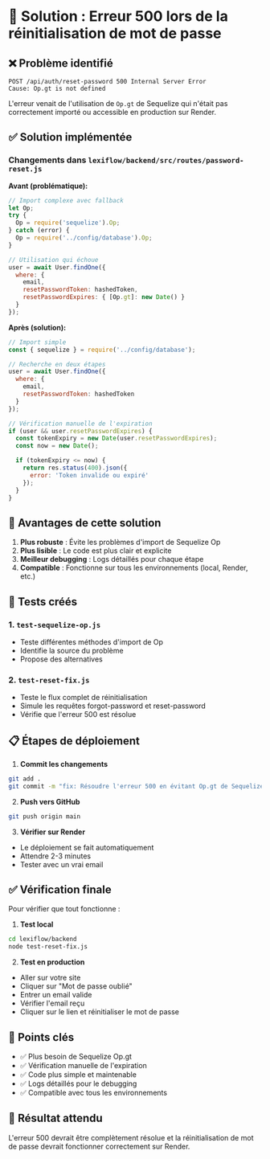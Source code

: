 # 🔧 Solution : Erreur 500 lors de la réinitialisation de mot de passe

## ❌ Problème identifié
```
POST /api/auth/reset-password 500 Internal Server Error
Cause: Op.gt is not defined
```

L'erreur venait de l'utilisation de `Op.gt` de Sequelize qui n'était pas correctement importé ou accessible en production sur Render.

## ✅ Solution implémentée

### Changements dans `lexiflow/backend/src/routes/password-reset.js`

**Avant (problématique):**
```javascript
// Import complexe avec fallback
let Op;
try {
  Op = require('sequelize').Op;
} catch (error) {
  Op = require('../config/database').Op;
}

// Utilisation qui échoue
user = await User.findOne({
  where: {
    email,
    resetPasswordToken: hashedToken,
    resetPasswordExpires: { [Op.gt]: new Date() }
  }
});
```

**Après (solution):**
```javascript
// Import simple
const { sequelize } = require('../config/database');

// Recherche en deux étapes
user = await User.findOne({
  where: {
    email,
    resetPasswordToken: hashedToken
  }
});

// Vérification manuelle de l'expiration
if (user && user.resetPasswordExpires) {
  const tokenExpiry = new Date(user.resetPasswordExpires);
  const now = new Date();

  if (tokenExpiry <= now) {
    return res.status(400).json({
      error: 'Token invalide ou expiré'
    });
  }
}
```

## 🎯 Avantages de cette solution

1. **Plus robuste** : Évite les problèmes d'import de Sequelize Op
2. **Plus lisible** : Le code est plus clair et explicite
3. **Meilleur debugging** : Logs détaillés pour chaque étape
4. **Compatible** : Fonctionne sur tous les environnements (local, Render, etc.)

## 🧪 Tests créés

### 1. `test-sequelize-op.js`
- Teste différentes méthodes d'import de Op
- Identifie la source du problème
- Propose des alternatives

### 2. `test-reset-fix.js`
- Teste le flux complet de réinitialisation
- Simule les requêtes forgot-password et reset-password
- Vérifie que l'erreur 500 est résolue

## 📋 Étapes de déploiement

1. **Commit les changements**
```bash
git add .
git commit -m "fix: Résoudre l'erreur 500 en évitant Op.gt de Sequelize"
```

2. **Push vers GitHub**
```bash
git push origin main
```

3. **Vérifier sur Render**
- Le déploiement se fait automatiquement
- Attendre 2-3 minutes
- Tester avec un vrai email

## ✅ Vérification finale

Pour vérifier que tout fonctionne :

1. **Test local**
```bash
cd lexiflow/backend
node test-reset-fix.js
```

2. **Test en production**
- Aller sur votre site
- Cliquer sur "Mot de passe oublié"
- Entrer un email valide
- Vérifier l'email reçu
- Cliquer sur le lien et réinitialiser le mot de passe

## 📌 Points clés

- ✅ Plus besoin de Sequelize Op.gt
- ✅ Vérification manuelle de l'expiration
- ✅ Code plus simple et maintenable
- ✅ Logs détaillés pour le debugging
- ✅ Compatible avec tous les environnements

## 🚀 Résultat attendu

L'erreur 500 devrait être complètement résolue et la réinitialisation de mot de passe devrait fonctionner correctement sur Render.